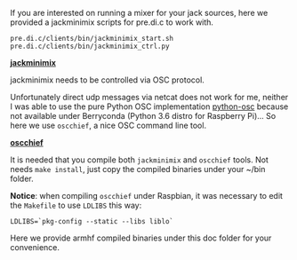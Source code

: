 If you are interested on running a mixer for your jack sources, here we provided a jackminimix scripts for pre.di.c to work with.

    pre.di.c/clients/bin/jackminimix_start.sh
    pre.di.c/clients/bin/jackminimix_ctrl.py

**[jackminimix](https://www.aelius.com/njh/jackminimix/)**

jackminimix needs to be controlled via OSC protocol.

Unfortunately direct udp messages via netcat does not work for me, neither I was able to use the pure Python OSC implementation [python-osc](https://pypi.org/project/python-osc) because not available under Berryconda (Python 3.6 distro for Raspberry Pi)... So here we use `oscchief`, a nice OSC command line tool.

**[oscchief](https://github.com/hypebeast/oscchief)**

It is needed that you compile both `jackminimix` and `oscchief` tools. Not needs `make install`, just copy the compiled binaries under your ~/bin folder.

**Notice**: when compiling `oscchief` under Raspbian, it was necessary to edit the `Makefile` to use `LDLIBS` this way:

    LDLIBS=`pkg-config --static --libs liblo`


Here we provide armhf compiled binaries under this doc folder for your convenience.
